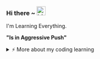 ### Hi there ~ <img src="https://user-images.githubusercontent.com/1303154/88677602-1635ba80-d120-11ea-84d8-d263ba5fc3c0.gif" width="24px" alt="hi">

I'm Learning Everything.

<b>"Is in Aggressive Push"</b>

<details>
<summary>⚡️ More about my coding learning</summary>
<br />
- Java <br />
- Html <br />
- Css <br />
- Dart <br />
- Php <br />
- Laravel <br />
- Pyhton <br />
- react Native <br />
- Cyber Security <br />
</details>
